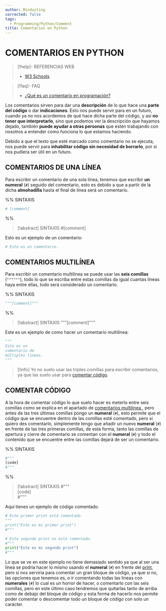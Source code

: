```yaml
---
author: Mindusting
corrected: false
tags:
  - Programming/Python/Comment
title: Comentarios en Python
---
```



# COMENTARIOS EN PYTHON

> [!help]- REFERENCIAS WEB
> - [W3 Schools](https://www.w3schools.com/python/python_comments.asp)

> [!faq]- FAQ
> - [¿Qué es un comentario en programación?](../pc/pc_comment.md)

Los comentarios sirven para dar una **descripción** de lo que hace una **parte del código** o dar **indicaciones**. Esto nos puede servir para en un futuro, cuando ya no nos acordemos de qué hace dicha parte del código, y así **no tener que interpretarlo**, sino que podemos ver la descripción que hayamos dejado, también **puede ayudar a otras personas** que estén trabajando con nosotros a entender como funciona lo que estamos haciendo.

Debido a que el texto que esté marcado como comentario no se ejecuta, nos puede servir para **inhabilitar código sin necesidad de borrarlo**, por si nos pudiera ser útil en un futuro.

## COMENTARIOS DE UNA LÍNEA

Para escribir un comentario de una sola línea, tenemos que escribir **un numeral** (`#`) seguido del comentario, esto es debido a que a partir de la dicha **almohadilla** hasta el final de línea será un comentario.

%%
SINTAXIS

```python
# [comment]
```
%%

> [!abstract] SINTAXIS
> <span class="comment-color">#<span class="italic">[comment]</span></span>

Esto es un ejemplo de un comentario:

```python
# Esto es un comentario.
```

## COMENTARIOS MULTILÍNEA

Para escribir un comentario multilínea se puede usar las **seis comillas** (`""""""`), todo lo que se escriba entre estas comillas da igual cuantas líneas haya entre ellas, todo será considerado un comentario.

%%
SINTAXIS

```python
"""[comment]"""
```
%%

> [!abstract] SINTAXIS
> <span class="comment-color">"""<span class="italic">[comment]</span>"""</span>

Este es un ejemplo de como hacer un comentario multilínea:

```python
"""
Esto es un
comentario de
múltiples líneas.
"""
```

> [!info]
> Yo no suelo usar las triples comillas para escribir comentarios, ya que las suelo usar para [comentar código](<## COMENTAR CÓDIGO>).

## COMENTAR CÓDIGO

A la hora de comentar código lo que suelo hacer es meterlo entre seis comillas como se explica en el apartado de [comentarios multilínea ](<## COMENTARIOS MULTILÍNEA>), pero antes de las tres últimas comillas pongo un **numeral** (`#`), esto permite que el código que se encuentre dentro de las comillas esté comentado, pero si quiero des comentarlo, simplemente tengo que añadir un nuevo **numeral** (`#`) en frente de las tres primeras comillas, de esta forma, tanto las comillas de apertura y cierre de comentario se comentan con el **numeral** (`#`) y todo el contenido que se encuentre entre las comillas dejará de ser un comentario.

%%
SINTAXIS

```python
#"""
[code]
#"""
```
%%

>[!abstract] SINTAXIS
> <span class="comment-color">#"""</span><br><span class="italic grey">[code]</span><br><span class="comment-color">#"""</span>

Aquí tienes un ejemplo de código comentado.

```python
# Este primer print está comentado.
"""
print("Este es mi primer print")
#"""

# Este segundo print no está comentado.
#"""
print("Este es mi segundo print")
#"""
```

Lo que se ve en este ejemplo no tiene demasiado sentido ya que al ser una línea se podría hacer lo mismo usando el **numeral** (`#`) en frente del [print](py_print.md), pero sí nos serviría para comentar un gran bloque de código, ya que si no, las opciones que tenemos es, o ir comentando todas las líneas con  **numerales** (`#`) lo cual es un horror de hacer, o comentarlo con las seis comillas, pero en este último caso tendremos que quitarlas tanto de arriba como de debajo del bloque de código y esta forma de hacerlo nos permite poder comentar o descomentar todo un bloque de código con solo un carácter.
